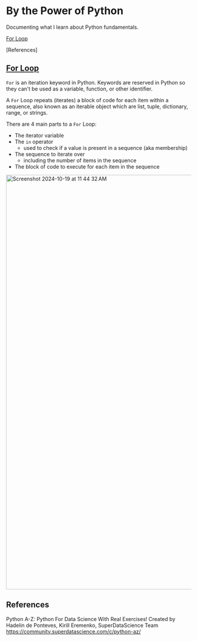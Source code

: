 # By the Power of Python

Documenting what I learn about Python fundamentals.


[For Loop](#for-loop)

[References]



## [For Loop](https://wiki.python.org/moin/ForLoop)

`For` is an iteration keyword in Python. Keywords are reserved in Python so they can't be used as a variable, function, or other identifier. 

A `For` Loop repeats (iterates) a block of code for each item within a sequence, also known as an iterable object which are list, tuple, dictionary, range, or strings. 

There are 4 main parts to a `For` Loop:
- The iterator variable
- The `in` operator
  - used to check if a value is present in a sequence (aka membership)
- The sequence to iterate over
  - including the number of items in the sequence
- The block of code to execute for each item in the sequence


<img width="1129" alt="Screenshot 2024-10-19 at 11 44 32 AM" src="https://github.com/user-attachments/assets/4527e790-95ec-4e92-9673-166152a37e5b">



## References
Python A-Z: Python For Data Science With Real Exercises! Created by Hadelin de Ponteves, Kirill Eremenko, SuperDataScience Team https://community.superdatascience.com/c/python-az/ 

